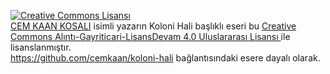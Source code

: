 
<a rel="license" href="http://creativecommons.org/licenses/by-nc-sa/4.0/"><img alt="Creative Commons Lisansı" style="border-width:0" src="https://i.creativecommons.org/l/by-nc-sa/4.0/88x31.png" /></a><br /><a xmlns:cc="http://creativecommons.org/ns#" href="www.cemkaankösalı.com.tr" property="cc:attributionName" rel="cc:attributionURL">CEM KAAN KOSALI</a> isimli yazarın <span xmlns:dct="http://purl.org/dc/terms/" property="dct:title">Koloni Hali</span> başlıklı eseri bu <a rel="license" href="http://creativecommons.org/licenses/by-nc-sa/4.0/"> Creative Commons Alıntı-Gayriticari-LisansDevam 4.0 Uluslararası Lisansı </a> ile lisanslanmıştır.<br /><a xmlns:dct="http://purl.org/dc/terms/" href="https://github.com/cemkaan/koloni-hali" rel="dct:source">https://github.com/cemkaan/koloni-hali</a> bağlantısındaki esere dayalı olarak.
